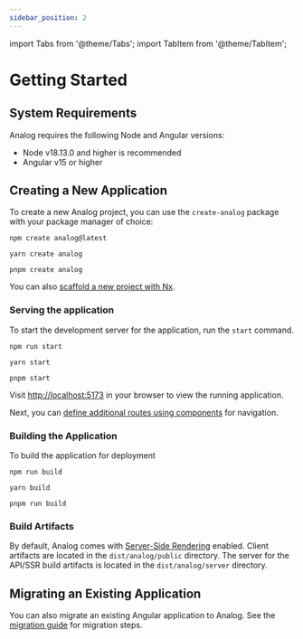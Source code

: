 ```yaml
---
sidebar_position: 2
---
```


import Tabs from '@theme/Tabs';
import TabItem from '@theme/TabItem';

# Getting Started

## System Requirements

Analog requires the following Node and Angular versions:

- Node v18.13.0 and higher is recommended
- Angular v15 or higher

## Creating a New Application

To create a new Analog project, you can use the `create-analog` package with your package manager of choice:

<Tabs groupId="package-manager">
  <TabItem value="npm">

```shell
npm create analog@latest
```

  </TabItem>

  <TabItem label="Yarn" value="yarn">

```shell
yarn create analog
```

  </TabItem>

  <TabItem value="pnpm">

```shell
pnpm create analog
```

  </TabItem>
</Tabs>

You can also [scaffold a new project with Nx](/docs/integrations/nx).

### Serving the application

To start the development server for the application, run the `start` command.

<Tabs groupId="package-manager">
  <TabItem value="npm">

```shell
npm run start
```

  </TabItem>

  <TabItem label="Yarn" value="yarn">

```shell
yarn start
```

  </TabItem>

  <TabItem value="pnpm">

```shell
pnpm start
```

  </TabItem>
</Tabs>

Visit [http://localhost:5173](http://localhost:5173) in your browser to view the running application.

Next, you can [define additional routes using components](/docs/features/routing/overview) for navigation.

### Building the Application

To build the application for deployment

<Tabs groupId="package-manager">
  <TabItem value="npm">

```shell
npm run build
```

  </TabItem>

  <TabItem label="Yarn" value="yarn">

```shell
yarn build
```

  </TabItem>

  <TabItem value="pnpm">

```shell
pnpm run build
```

  </TabItem>
</Tabs>

### Build Artifacts

By default, Analog comes with [Server-Side Rendering](/docs/features/server/server-side-rendering) enabled.
Client artifacts are located in the `dist/analog/public` directory.
The server for the API/SSR build artifacts is located in the `dist/analog/server` directory.

## Migrating an Existing Application

You can also migrate an existing Angular application to Analog. See the [migration guide](/docs/guides/migrating) for migration steps.
